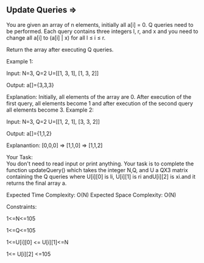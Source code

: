 
Update Queries  =>
---------------



You are given an array of n elements, initially all a[i] = 0. Q queries need to be performed. Each query contains three integers l, r, and x  and you need to change all a[i] to (a[i] | x) for all l ≤ i ≤ r.

Return the array after executing Q queries.

Example 1:

Input:
N=3, Q=2
U=[[1, 3, 1],
   [1, 3, 2]]

Output:
a[]={3,3,3}

Explanation: 
Initially, all elements of the array are 0. After execution of the
first query, all elements become 1 and after execution of the 
second query all elements become 3.
Example 2:

Input:
N=3, Q=2
U=[[1, 2, 1],
   [3, 3, 2]]

Output:
a[]={1,1,2}

Explanantion:
[0,0,0] => [1,1,0] => [1,1,2]
 

Your Task:  
You don't need to read input or print anything. Your task is to complete the function updateQuery() which takes the integer N,Q, and U a QX3 matrix containing the Q queries where U[i][0] is li, U[i][1] is ri andU[i][2] is xi.and it returns the final array a.

Expected Time Complexity: O(N)
Expected Space Complexity: O(N)

Constraints:

1<=N<=105

1<=Q<=105

1<=U[i][0] <= U[i][1]<=N

1<= U[i][2] <=105
